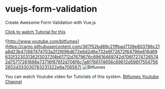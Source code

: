 # vuejs-form-validation
Create Awesome Form Validation with Vue.js

[Click to watch Tutorial for this]()

![http://www.youtube.com/bitfumes](https://camo.githubusercontent.com/387f52bd89c21ffbad7139e803786c21a8d23b47/687474703a2f2f696d672e6d2d6e732e6f72672f64796e616d69632f323031362f30372f4b61712d7679676c69616469742d706f72747265742d75717261696e73716f676f2d706f6c7a6f766174656c69612d596f75547562652d333030783231322e6a706567) ![Bitfumes](https://camo.githubusercontent.com/dcaf7fabd87545b203883b2742aaf59dc8cfd1ab/687474703a2f2f7777772e62697466756d65732e636f6d2f73746f726167652f6170702f7075626c69632f626c6f672f6c6f676f322e706e67)

You can watch Youtube video for Tutorials of this system.
[Bitfumes Youtube Channel](https://www.youtube.com/bitfumes)

